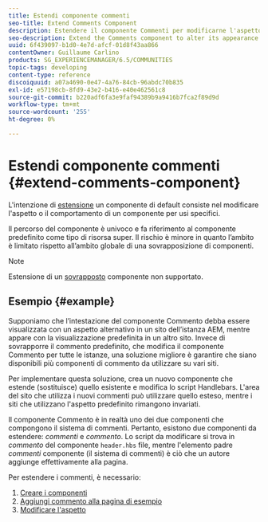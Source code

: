```yaml
---
title: Estendi componente commenti
seo-title: Extend Comments Component
description: Estendere il componente Commenti per modificarne l'aspetto o il comportamento per utilizzi specifici
seo-description: Extend the Comments component to alter its appearance or behavior for specific uses
uuid: 6f439097-b1d0-4e7d-afcf-01d8f43aa866
contentOwner: Guillaume Carlino
products: SG_EXPERIENCEMANAGER/6.5/COMMUNITIES
topic-tags: developing
content-type: reference
discoiquuid: a07a4690-0e47-4a76-84cb-96abdc70b835
exl-id: e57198cb-8fd9-43e2-b416-e40e462561c8
source-git-commit: b220adf6fa3e9faf94389b9a9416b7fca2f89d9d
workflow-type: tm+mt
source-wordcount: '255'
ht-degree: 0%

---
```


# Estendi componente commenti  {#extend-comments-component}

L&#39;intenzione di [estensione](client-customize.md#extensions) un componente di default consiste nel modificare l&#39;aspetto o il comportamento di un componente per usi specifici.

Il percorso del componente è univoco e fa riferimento al componente predefinito come tipo di risorsa super. Il rischio è minore in quanto l’ambito è limitato rispetto all’ambito globale di una sovrapposizione di componenti.

>[!NOTE]
>
>Estensione di un [sovrapposto](client-customize.md#overlays) componente non supportato.

## Esempio {#example}

Supponiamo che l’intestazione del componente Commento debba essere visualizzata con un aspetto alternativo in un sito dell’istanza AEM, mentre appare con la visualizzazione predefinita in un altro sito. Invece di sovrapporre il commento predefinito, che modifica il componente Commento per tutte le istanze, una soluzione migliore è garantire che siano disponibili più componenti di commento da utilizzare su vari siti.

Per implementare questa soluzione, crea un nuovo componente che estende (sostituisce) quello esistente e modifica lo script Handlebars. L&#39;area del sito che utilizza i nuovi commenti può utilizzare quello esteso, mentre i siti che utilizzano l&#39;aspetto predefinito rimangono invariati.

Il componente Commento è in realtà uno dei due componenti che compongono il sistema di commenti. Pertanto, esistono due componenti da estendere: *commenti* e *commento*. Lo script da modificare si trova in *commento* del componente `header.hbs` file, mentre l&#39;elemento padre *commenti* componente (il sistema di commenti) è ciò che un autore aggiunge effettivamente alla pagina.

Per estendere i commenti, è necessario:

1. [Creare i componenti](extend-create-components.md)
1. [Aggiungi commento alla pagina di esempio](extend-sample-page.md)
1. [Modificare l&#39;aspetto](extend-alter-appearance.md)
